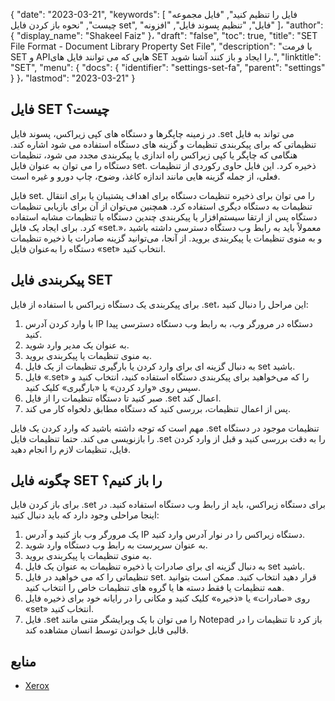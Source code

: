 {
  "date": "2023-03-21",
  "keywords": [
"فایل را تنظیم کنید",
"فایل مجموعه چیست",
"نحوه باز کردن فایل set",
"فایل",
"تنظیم پسوند فایل",
"افزونه"
]،
  "author": {
    "display_name": "Shakeel Faiz"
}،
  "draft": "false",
  "toc": true,
  "title": "SET File Format - Document Library Property Set File",
  "description": "با فرمت SET و APIهایی که می توانند فایل های SET را ایجاد و باز کنند آشنا شوید.",
  "linktitle": "SET",
  "menu": {
    "docs": {
      "identifier": "settings-set-fa",
      "parent": "settings"
}
}،
  "lastmod": "2023-03-21"
}

## فایل SET چیست؟

در زمینه چاپگرها و دستگاه های کپی زیراکس، پسوند فایل .set می تواند به فایل تنظیماتی که برای پیکربندی تنظیمات و گزینه های دستگاه استفاده می شود اشاره کند. هنگامی که چاپگر یا کپی زیراکس راه اندازی یا پیکربندی مجدد می شود، تنظیمات دستگاه را می توان به عنوان فایل set. ذخیره کرد. این فایل حاوی رکوردی از تنظیمات فعلی، از جمله گزینه هایی مانند اندازه کاغذ، وضوح، چاپ دورو و غیره است.

فایل set. را می توان برای ذخیره تنظیمات دستگاه برای اهداف پشتیبان یا برای انتقال تنظیمات به دستگاه دیگری استفاده کرد. همچنین می‌توان از آن برای بازیابی تنظیمات دستگاه پس از ارتقا سیستم‌افزار یا پیکربندی چندین دستگاه با تنظیمات مشابه استفاده کرد. برای ایجاد یک فایل «set.»، معمولاً باید به رابط وب دستگاه دسترسی داشته باشید و به منوی تنظیمات یا پیکربندی بروید. از آنجا، می‌توانید گزینه صادرات یا ذخیره تنظیمات دستگاه را به‌عنوان فایل «set» انتخاب کنید.

## پیکربندی فایل SET

برای پیکربندی یک دستگاه زیراکس با استفاده از فایل .set، این مراحل را دنبال کنید:

1. با وارد کردن آدرس IP دستگاه در مرورگر وب، به رابط وب دستگاه دسترسی پیدا کنید.
2. به عنوان یک مدیر وارد شوید.
3. به منوی تنظیمات یا پیکربندی بروید.
4. به دنبال گزینه ای برای وارد کردن یا بارگیری تنظیمات از یک فایل set باشید.
5. فایل «.set» را که می‌خواهید برای پیکربندی دستگاه استفاده کنید، انتخاب کنید و سپس روی «وارد کردن» یا «بارگیری» کلیک کنید.
6. صبر کنید تا دستگاه تنظیمات را از فایل .set اعمال کند.
7. پس از اعمال تنظیمات، بررسی کنید که دستگاه مطابق دلخواه کار می کند.

مهم است که توجه داشته باشید که وارد کردن یک فایل .set تنظیمات موجود در دستگاه را بازنویسی می کند. حتما تنظیمات فایل .set را به دقت بررسی کنید و قبل از وارد کردن فایل، تنظیمات لازم را انجام دهید.

## چگونه فایل SET را باز کنیم؟

برای باز کردن فایل .set برای دستگاه زیراکس، باید از رابط وب دستگاه استفاده کنید. در اینجا مراحلی وجود دارد که باید دنبال کنید:

1. یک مرورگر وب باز کنید و آدرس IP دستگاه زیراکس را در نوار آدرس وارد کنید.
2. به عنوان سرپرست به رابط وب دستگاه وارد شوید.
3. به منوی تنظیمات یا پیکربندی بروید.
4. به دنبال گزینه ای برای صادرات یا ذخیره تنظیمات به عنوان یک فایل set باشید.
5. تنظیماتی را که می خواهید در فایل set. قرار دهید انتخاب کنید. ممکن است بتوانید همه تنظیمات یا فقط دسته ها یا گروه های تنظیمات خاص را انتخاب کنید.
6. روی «صادرات» یا «ذخیره» کلیک کنید و مکانی را در رایانه خود برای ذخیره فایل «set» انتخاب کنید.
7. فایل .set را می توان با یک ویرایشگر متنی مانند Notepad باز کرد تا تنظیمات را در قالبی قابل خواندن توسط انسان مشاهده کند.

## منابع
* [Xerox](https://en.wikipedia.org/wiki/Xerox)


